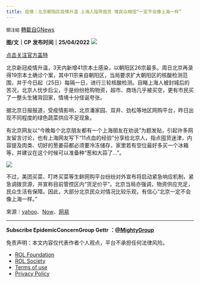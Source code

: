 ```yaml
---
title: 疫情｜北京朝阳区疫情升温 上海人指导囤货 惟民众相信“一定不会像上海一样”
---
```

`關注組` [轉載自GNews](https://gnews.org/zh-hans/2409561/)

**图/文｜CP**
**发布时间｜25/04/2022**
 ![](https://assets.gnews.org/wp-content/uploads/2022/04/疫情｜北京朝陽區疫情升溫-上海人指導囤貨-惟民眾相信「一定不會像上海一樣」.jpg) 

[点击关注官方盖特](https://gettr.com/user/mightygroup)

北京新冠疫情升温，3天内新增41宗本土感染，以朝阳区26宗最多。周日北京再录得19宗本土确诊个案，其中11宗来自朝阳区，当局要求扩大朝阳区的核酸检测范围，并于今日起（25日）每隔一日，进行三轮核酸检测。目睹上海人被封城后的苦况，北京人忧步后尘，于是纷纷抢购物资，超市、商场几乎被买空，更有市民买了一整头生猪背回家，情境十分怪诞夸张。
 
据北京日报报道，受疫情影响，北京潘家园、双井、劲松等地区网购平台，昨日出现不同程度的绿色蔬菜供应不足现象。
 
有北京网友以“今晚每个北京朋友都有一个上海朋友在劝说”为题发贴，引起许多网友留言讨论，也有上海网友写下“11点血的经验”分享给北京人，指点囤货迷津，内容提及肉类、切好的葱姜蒜都必须要冷冻储存，家里若有空位最好多买一个冰箱等，并建议在这个时候可以准备种“葱和大蒜了…”。
 
![](https://assets.gnews.org/wp-content/uploads/2022/04/疫情｜北京朝陽區疫情升溫-上海人指導囤貨-惟民眾相信「一定不會像上海一樣」1.jpg)
 
不过，美团买菜、叮咚买菜等生鲜网购平台纷纷对外宣布将启动紧急响应机制，紧急调拨货源，并宣称目前管控区内“货足价平”。北京当局亦强调，物资供应充足，民众生活有保障。因此，大部分北京民众对情况比较乐观，有信心“北京一定不会像上海一样。”
 
來源｜[yahoo](https://tw.news.yahoo.com/%E5%8C%97%E4%BA%AC%E5%86%8D%E7%8F%BE%E5%9B%A4%E8%B3%BC%E6%BD%AE-%E8%83%A1%E9%8C%AB%E9%80%B2-%E4%B8%8A%E6%B5%B7%E5%80%92%E6%A5%A3%E4%BA%8B%E4%B8%8D%E6%9C%83%E9%87%8D%E6%BC%94-052700900.html)、[Now](https://news.now.com/home/international/player?newsId=473861)、[网易](https://www.163.com/dy/article/H5Q20J5G05533F8G.html?f=post2020_dy_recommends)
 
* * *
 
**Subscribe EpidemicConcernGroup Gettr** **：**[**@MightyGroup**](https://www.gettr.com/user/mightygroup)

免责声明：本文内容仅代表作者个人观点，平台不承担任何法律风险。
  
- [ROL Foundation](https://rolfoundation.org/)
- [ROL Society](https://rolsociety.org/)
- [Terms of use](https://gnews.org/terms-of-use-3/)
- [Privacy Policy](https://gnews.org/privacy-policy/)
